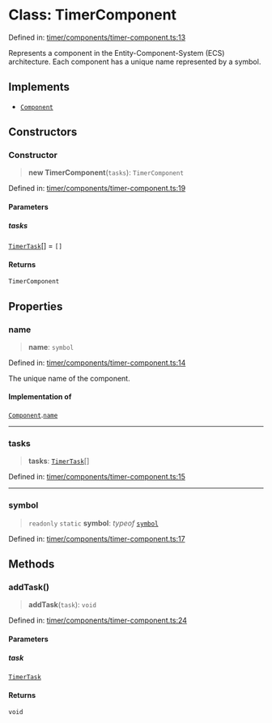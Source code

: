 # Class: TimerComponent

Defined in: [timer/components/timer-component.ts:13](https://github.com/Forge-Game-Engine/Forge/blob/7a38cd584d26e8fac97f61bf2359fb32ea34a7fc/src/timer/components/timer-component.ts#L13)

Represents a component in the Entity-Component-System (ECS) architecture.
Each component has a unique name represented by a symbol.

## Implements

- [`Component`](../interfaces/Component.md)

## Constructors

### Constructor

> **new TimerComponent**(`tasks`): `TimerComponent`

Defined in: [timer/components/timer-component.ts:19](https://github.com/Forge-Game-Engine/Forge/blob/7a38cd584d26e8fac97f61bf2359fb32ea34a7fc/src/timer/components/timer-component.ts#L19)

#### Parameters

##### tasks

[`TimerTask`](../interfaces/TimerTask.md)[] = `[]`

#### Returns

`TimerComponent`

## Properties

### name

> **name**: `symbol`

Defined in: [timer/components/timer-component.ts:14](https://github.com/Forge-Game-Engine/Forge/blob/7a38cd584d26e8fac97f61bf2359fb32ea34a7fc/src/timer/components/timer-component.ts#L14)

The unique name of the component.

#### Implementation of

[`Component`](../interfaces/Component.md).[`name`](../interfaces/Component.md#name)

***

### tasks

> **tasks**: [`TimerTask`](../interfaces/TimerTask.md)[]

Defined in: [timer/components/timer-component.ts:15](https://github.com/Forge-Game-Engine/Forge/blob/7a38cd584d26e8fac97f61bf2359fb32ea34a7fc/src/timer/components/timer-component.ts#L15)

***

### symbol

> `readonly` `static` **symbol**: *typeof* [`symbol`](#symbol)

Defined in: [timer/components/timer-component.ts:17](https://github.com/Forge-Game-Engine/Forge/blob/7a38cd584d26e8fac97f61bf2359fb32ea34a7fc/src/timer/components/timer-component.ts#L17)

## Methods

### addTask()

> **addTask**(`task`): `void`

Defined in: [timer/components/timer-component.ts:24](https://github.com/Forge-Game-Engine/Forge/blob/7a38cd584d26e8fac97f61bf2359fb32ea34a7fc/src/timer/components/timer-component.ts#L24)

#### Parameters

##### task

[`TimerTask`](../interfaces/TimerTask.md)

#### Returns

`void`
